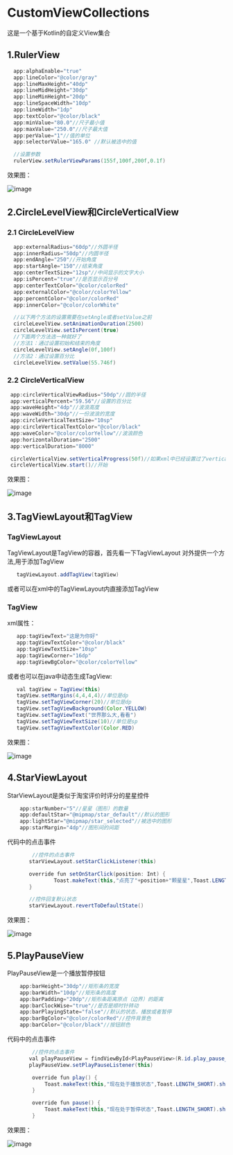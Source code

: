 # CustomViewCollections
这是一个基于Kotlin的自定义View集合

## 1.RulerView
```java
  app:alphaEnable="true"
  app:lineColor="@color/gray"
  app:lineMaxHeight="40dp"
  app:lineMidHeight="30dp"
  app:lineMinHeight="20dp"
  app:lineSpaceWidth="10dp"
  app:lineWidth="1dp"
  app:textColor="@color/black"
  app:minValue="80.0"//尺子最小值
  app:maxValue="250.0"//尺子最大值
  app:perValue="1"//值的单位
  app:selectorValue="165.0" //默认被选中的值
```
```java
  //设置参数
  rulerView.setRulerViewParams(155f,100f,200f,0.1f)
```

效果图：

![image](https://github.com/ckwcc/CustomViewCollections/blob/master/images/rulerview.gif)

## 2.CircleLevelView和CircleVerticalView

### 2.1 CircleLevelView

```java
  app:externalRadius="60dp"//外圆半径
  app:innerRadius="50dp"//内圆半径
  app:endAngle="250"//开始角度
  app:startAngle="150"//结束角度
  app:centerTextSize="12sp"//中间显示的文字大小
  app:isPercent="true"//是否显示百分号
  app:centerTextColor="@color/colorRed"
  app:externalColor="@color/colorYellow"
  app:percentColor="@color/colorRed"
  app:innerColor="@color/colorWhite"
```

```java
  //以下两个方法的设置需要在setAngle或者setValue之前
  circleLevelView.setAnimationDuration(2500)
  circleLevelView.setIsPercent(true)
  //下面两个方法选一种就好了
  //方法1：通过设置初始和结束的角度
  circleLevelView.setAngle(0f,100f)
  //方法2：通过设置百分比
  circleLevelView.setValue(55.746f)
```
### 2.2 CircleVerticalView

 ```java
  app:circleVerticalViewRadius="50dp"//圆的半径
  app:verticalPercent="59.56"//设置的百分比
  app:waveHeight="4dp"//波浪高度
  app:waveWidth="30dp"//一份波浪的宽度
  app:circleVerticalTextSize="10sp"
  app:circleVerticalTextColor="@color/black"
  app:waveColor="@color/colorYellow"//波浪颜色
  app:horizontalDuration="2500"
  app:verticalDuration="8000"
 ```
 
 ```java
  circleVerticalView.setVerticalProgress(50f)//如果xml中已经设置过了verticalPercent，这里可以不再设置
  circleVerticalView.start()//开始
 ```
 
 效果图：
 
![image](https://github.com/ckwcc/CustomViewCollections/blob/master/images/levelview.gif)

## 3.TagViewLayout和TagView

### TagViewLayout

   TagViewLayout是TagView的容器，首先看一下TagViewLayout
   对外提供一个方法,用于添加TagView
```java
   tagViewLayout.addTagView(tagView)
```
   或者可以在xml中的TagViewLayout内直接添加TagView

### TagView

   xml属性：
```java
   app:tagViewText="这是为你好"
   app:tagViewTextColor="@color/black"
   app:tagViewTextSize="10sp"
   app:tagViewCorner="16dp"
   app:tagViewBgColor="@color/colorYellow"
```
  或者也可以在java中动态生成TagView:
  
```java
   val tagView = TagView(this)
   tagView.setMargins(4,4,4,4)//单位是dp
   tagView.setTagViewCorner(20)//单位是dp
   tagView.setTagViewBackground(Color.YELLOW)
   tagView.setTagViewText("世界那么大,看看")
   tagView.setTagViewTextSize(10)//单位是sp
   tagView.setTagViewTextColor(Color.RED)
```
 效果图：

![image](https://github.com/ckwcc/CustomViewCollections/blob/master/images/tagview.jpg)

## 4.StarViewLayout
StarViewLayout是类似于淘宝评价时评分的星星控件
```java
    app:starNumber="5"//星星（图形）的数量
    app:defaultStar="@mipmap/star_default"//默认的图形
    app:lightStar="@mipmap/star_selected"//被选中的图形
    app:starMargin="4dp"//图形间的间距
```

代码中的点击事件
```java
        //控件的点击事件
       starViewLayout.setStarClickListener(this)

       override fun setOnStarClick(position: Int) {
               Toast.makeText(this,"点亮了"+position+"颗星星",Toast.LENGTH_SHORT).show()
       }

       //控件回复默认状态
       starViewLayout.revertToDefaultState()
```

效果图：

![image](https://github.com/ckwcc/CustomViewCollections/blob/master/images/starview.gif)

## 5.PlayPauseView
PlayPauseView是一个播放暂停按钮

```java
    app:barHeight="30dp"//矩形条的宽度
    app:barWidth="10dp"//矩形条的高度
    app:barPadding="20dp"//矩形条距离原点（边界）的距离
    app:barClockWise="true"//是否是顺时针转动
    app:barPlayingState="false"//默认的状态，播放或者暂停
    app:barBgColor="@color/colorRed"//控件背景色
    app:barColor="@color/black"//按钮颜色
```

代码中的点击事件
```java
        //控件的点击事件
       val playPauseView = findViewById<PlayPauseView>(R.id.play_pause_view)
       playPauseView.setPlayPauseListener(this)

        override fun play() {
            Toast.makeText(this,"现在处于播放状态",Toast.LENGTH_SHORT).show()
        }

        override fun pause() {
            Toast.makeText(this,"现在处于暂停状态",Toast.LENGTH_SHORT).show()
        }
```

效果图：

![image](https://github.com/ckwcc/CustomViewCollections/blob/master/images/playpauseview.gif)